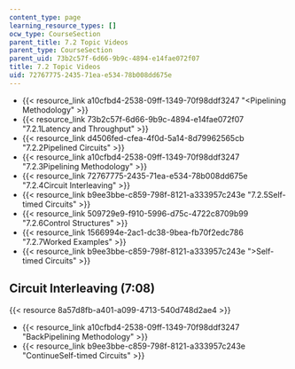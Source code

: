 ```yaml
---
content_type: page
learning_resource_types: []
ocw_type: CourseSection
parent_title: 7.2 Topic Videos
parent_type: CourseSection
parent_uid: 73b2c57f-6d66-9b9c-4894-e14fae072f07
title: 7.2 Topic Videos
uid: 72767775-2435-71ea-e534-78b008dd675e
---
```


*   {{< resource_link a10cfbd4-2538-09ff-1349-70f98ddf3247 "\<Pipelining Methodology" >}}
*   {{< resource_link 73b2c57f-6d66-9b9c-4894-e14fae072f07 "7.2.1Latency and Throughput" >}}
*   {{< resource_link d4506fed-cfea-4f0d-5a14-8d79962565cb "7.2.2Pipelined Circuits" >}}
*   {{< resource_link a10cfbd4-2538-09ff-1349-70f98ddf3247 "7.2.3Pipelining Methodology" >}}
*   {{< resource_link 72767775-2435-71ea-e534-78b008dd675e "7.2.4Circuit Interleaving" >}}
*   {{< resource_link b9ee3bbe-c859-798f-8121-a333957c243e "7.2.5Self-timed Circuits" >}}
*   {{< resource_link 509729e9-f910-5996-d75c-4722c8709b99 "7.2.6Control Structures" >}}
*   {{< resource_link 1566994e-2ac1-dc38-9bea-fb70f2edc786 "7.2.7Worked Examples" >}}
*   {{< resource_link b9ee3bbe-c859-798f-8121-a333957c243e "\>Self-timed Circuits" >}}

Circuit Interleaving (7:08)
---------------------------

{{< resource 8a57d8fb-a401-a099-4713-540d748d2ae4 >}}

*   {{< resource_link a10cfbd4-2538-09ff-1349-70f98ddf3247 "BackPipelining Methodology" >}}
*   {{< resource_link b9ee3bbe-c859-798f-8121-a333957c243e "ContinueSelf-timed Circuits" >}}